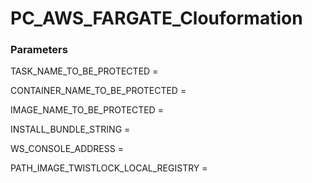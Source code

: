 # PC_AWS_FARGATE_Clouformation

### Parameters

TASK_NAME_TO_BE_PROTECTED =

CONTAINER_NAME_TO_BE_PROTECTED = 

IMAGE_NAME_TO_BE_PROTECTED = 

INSTALL_BUNDLE_STRING = 

WS_CONSOLE_ADDRESS = 

PATH_IMAGE_TWISTLOCK_LOCAL_REGISTRY =
